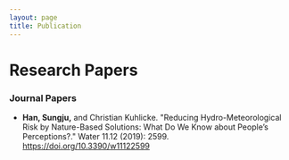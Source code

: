 ```yaml
---
layout: page
title: Publication
---
```




# Research Papers

### Journal Papers

- **Han, Sungju,** and Christian Kuhlicke. "Reducing Hydro-Meteorological Risk by Nature-Based Solutions: What Do We Know about People’s Perceptions?." Water 11.12 (2019): 2599. https://doi.org/10.3390/w11122599

